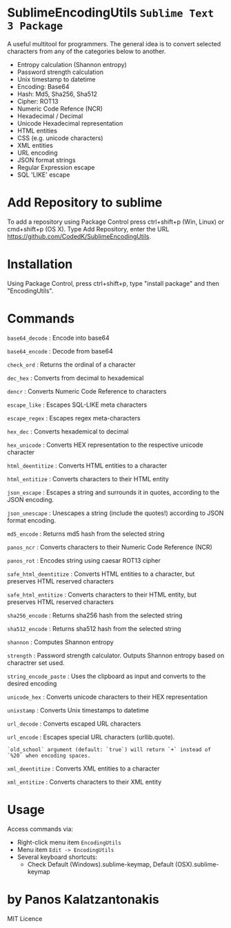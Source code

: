 # SublimeEncodingUtils `Sublime Text 3 Package`
A useful multitool for programmers. The general idea is to convert selected characters from 
any of the categories below to another.

- Entropy calculation (Shannon entropy)
- Password strength calculation
- Unix timestamp to datetime
- Encoding: Base64
- Hash: Md5, Sha256, Sha512
- Cipher: ROT13
- Numeric Code Refence (NCR)
- Hexadecimal / Decimal
- Unicode Hexadecimal representation
- HTML entities
- CSS (e.g. unicode characters)
- XML entities
- URL encoding
- JSON format strings
- Regular Expression escape
- SQL 'LIKE' escape

# Add Repository to sublime
To add a repository using Package Control press ctrl+shift+p (Win, Linux) or cmd+shift+p (OS X). 
Type Add Repository, enter the URL  https://github.com/CodedK/SublimeEncodingUtils. 

# Installation
Using Package Control, press ctrl+shift+p, type "install package" and then "EncodingUtils".

# Commands
`base64_decode` : Encode into base64

`base64_encode` : Decode from base64

`check_ord` : Returns the ordinal of a character

`dec_hex` : Converts from decimal to hexademical

`dencr` : Converts Numeric Code Reference to characters

`escape_like` : Escapes SQL-LIKE meta characters

`escape_regex` : Escapes regex meta-characters

`hex_dec` : Converts hexademical to decimal

`hex_unicode` : Converts HEX representation to the respective unicode character

`html_deentitize` : Converts HTML entities to a character

`html_entitize` : Converts characters to their HTML entity

`json_escape` : Escapes a string and surrounds it in quotes, according to the JSON encoding.

`json_unescape` : Unescapes a string (include the quotes!) according to JSON format encoding.

`md5_encode` : Returns md5 hash from the selected string

`panos_ncr` : Converts characters to their Numeric Code Reference (NCR)

`panos_rot` : Encodes string using caesar ROT13 cipher

`safe_html_deentitize` : Converts HTML entities to a character, but preserves HTML reserved characters

`safe_html_entitize` : Converts characters to their HTML entity, but preserves HTML reserved characters

`sha256_encode` : Returns sha256 hash from the selected string

`sha512_encode` : Returns sha512 hash from the selected string

`shannon` : Computes Shannon entropy

`strength` : Password strength calculator. Outputs Shannon entropy based on charactrer set used.

`string_encode_paste` : Uses the clipboard as input and converts to the desired encoding

`unicode_hex` : Converts unicode characters to their HEX representation

`unixstamp` : Converts Unix timestamps to datetime

`url_decode` : Converts escaped URL characters

`url_encode` : Escapes special URL characters (urllib.quote). 
	
	`old_school` argument (default: `true`) will return `+` instead of `%20` when encoding spaces.

`xml_deentitize` : Converts XML entities to a character

`xml_entitize` : Converts characters to their XML entity


# Usage
Access commands via:

- Right-click menu item `EncodingUtils`
- Menu item `Edit -> EncodingUtils`
- Several keyboard shortcuts:
  - Check Default (Windows).sublime-keymap, Default (OSX).sublime-keymap

 # by Panos Kalatzantonakis
 MIT Licence
